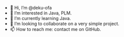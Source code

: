 - 👋 Hi, I’m @deku-ofa
- 👀 I’m interested in Java, PLM.
- 🌱 I’m currently learning Java.
- 💞️ I’m looking to collaborate on a very simple project.
- 📫 How to reach me: contact me on GitHub.

<!---
deku-ofa/deku-ofa is a ✨ special ✨ repository because its `README.md` (this file) appears on your GitHub profile.
You can click the Preview link to take a look at your changes.
--->
